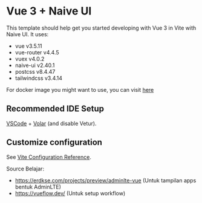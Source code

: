 # Vue 3 + Naive UI

This template should help get you started developing with Vue 3 in Vite with Naive UI.
It uses:
- vue v3.5.11
- vue-router v4.4.5
- vuex v4.0.2
- naive-ui v2.40.1
- postcss v8.4.47
- tailwindcss v3.4.14

For docker image you might want to use, you can visit [here](https://hub.docker.com/repository/docker/justweik/vite/general)

## Recommended IDE Setup

[VSCode](https://code.visualstudio.com/) + [Volar](https://marketplace.visualstudio.com/items?itemName=Vue.volar) (and disable Vetur).

## Customize configuration

See [Vite Configuration Reference](https://vite.dev/config/).


Source Belajar:
- https://erdkse.com/projects/preview/adminlte-vue (Untuk tampilan apps bentuk AdminLTE)
- https://vueflow.dev/ (Untuk setup workflow)
